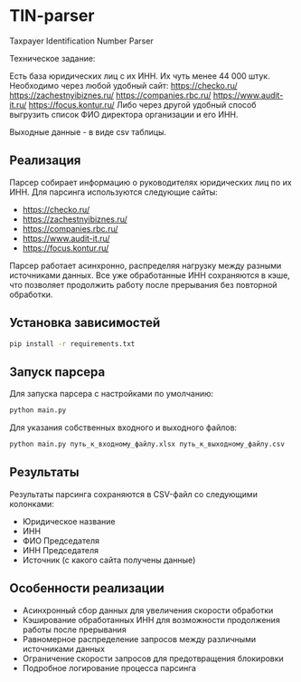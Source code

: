 # TIN-parser
Taxpayer Identification Number Parser

Техническое задание:

Есть база юридических лиц с их ИНН. Их чуть менее 44 000 штук.
Необходимо через любой удобный сайт:
https://checko.ru/
https://zachestnyibiznes.ru/
https://companies.rbc.ru/
https://www.audit-it.ru/
https://focus.kontur.ru/
Либо через другой удобный способ выгрузить список ФИО директора организации и его ИНН.

Выходные данные - в виде csv таблицы.

## Реализация

Парсер собирает информацию о руководителях юридических лиц по их ИНН. Для парсинга используются следующие сайты:
- https://checko.ru/
- https://zachestnyibiznes.ru/
- https://companies.rbc.ru/
- https://www.audit-it.ru/
- https://focus.kontur.ru/

Парсер работает асинхронно, распределяя нагрузку между разными источниками данных. Все уже обработанные ИНН сохраняются в кэше, что позволяет продолжить работу после прерывания без повторной обработки.

## Установка зависимостей

```bash
pip install -r requirements.txt
```

## Запуск парсера

Для запуска парсера с настройками по умолчанию:

```bash
python main.py
```

Для указания собственных входного и выходного файлов:

```bash
python main.py путь_к_входному_файлу.xlsx путь_к_выходному_файлу.csv
```

## Результаты

Результаты парсинга сохраняются в CSV-файл со следующими колонками:
- Юридическое название
- ИНН
- ФИО Председателя
- ИНН Председателя
- Источник (с какого сайта получены данные)

## Особенности реализации

- Асинхронный сбор данных для увеличения скорости обработки
- Кэширование обработанных ИНН для возможности продолжения работы после прерывания
- Равномерное распределение запросов между различными источниками данных
- Ограничение скорости запросов для предотвращения блокировки
- Подробное логирование процесса парсинга
